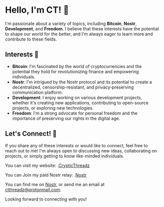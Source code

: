 # Hello, I'm CT! 👋

I'm passionate about a variety of topics, including **Bitcoin**, **Nostr**, **Development**, and **Freedom**. I believe that these interests have the potential to shape our world for the better, and I'm always eager to learn more and contribute to these fields.

## Interests 🌟

- **Bitcoin**: I'm fascinated by the world of cryptocurrencies and the potential they hold for revolutionizing finance and empowering individuals.
- **Nostr**: I'm intrigued by the Nostr protocol and its potential to create a decentralized, censorship-resistant, and privacy-preserving communication platform.
- **Development**: I enjoy working on various development projects, whether it's creating new applications, contributing to open-source projects, or exploring new technologies.
- **Freedom**: I'm a strong advocate for personal freedom and the importance of preserving our rights in the digital age.

## Let's Connect! 🤝

If you share any of these interests or would like to connect, feel free to reach out to me! I'm always open to discussing new ideas, collaborating on projects, or simply getting to know like-minded individuals.

You can visit my website: .[CrypticThreadz](https://www.crypticthreadz.com)

You can Join my paid Nostr relay: .[Nostr](nostr.crypticthreadz.com)

You can find me on [Nostr](https://snort.social/p/npub1umdl398c0fv2l5edkq56y06dp89gearxclm46nhu34wrhvdpc2uqahyu6z), or send me an email at ctthreadz@protonmail.com.

Looking forward to connecting with you!

<!---
CTCrypticThreadz/CTCrypticThreadz is a ✨ special ✨ repository because its `README.md` (this file) appears on your GitHub profile.
You can click the Preview link to take a look at your changes.
--->
